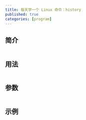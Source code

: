 ```yaml
---
title: 每天学一个 Linux 命令：history
published: true
categories: [program]
---
```


## 简介
```
```

## 用法
```
```

## 参数
```
```

## 示例
```
```
